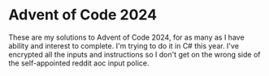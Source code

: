 Advent of Code 2024
===================

These are my solutions to Advent of Code 2024, for as many as I have ability and interest to complete. I'm trying to do it in C# this year.
I've encrypted all the inputs and instructions so I don't get on the wrong side of the self-appointed reddit aoc input police.
